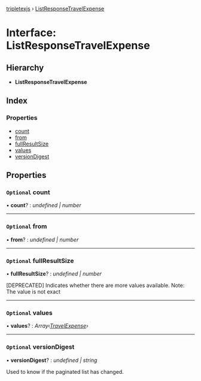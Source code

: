 [tripletexjs](../README.md) › [ListResponseTravelExpense](listresponsetravelexpense.md)

# Interface: ListResponseTravelExpense

## Hierarchy

* **ListResponseTravelExpense**

## Index

### Properties

* [count](listresponsetravelexpense.md#optional-count)
* [from](listresponsetravelexpense.md#optional-from)
* [fullResultSize](listresponsetravelexpense.md#optional-fullresultsize)
* [values](listresponsetravelexpense.md#optional-values)
* [versionDigest](listresponsetravelexpense.md#optional-versiondigest)

## Properties

### `Optional` count

• **count**? : *undefined | number*

___

### `Optional` from

• **from**? : *undefined | number*

___

### `Optional` fullResultSize

• **fullResultSize**? : *undefined | number*

[DEPRECATED] Indicates whether there are more values available. Note: The value is not exact

___

### `Optional` values

• **values**? : *Array‹[TravelExpense](../modules/travelexpense.md)›*

___

### `Optional` versionDigest

• **versionDigest**? : *undefined | string*

Used to know if the paginated list has changed.
